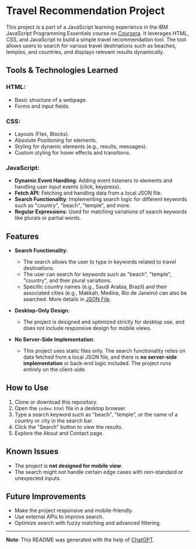 # Travel Recommendation Project

This project is a part of a JavaScript learning experience in the IBM JavaScript Programming Essentials course on [Coursera](https://www.coursera.org/learn/javascript-programming-essentials/). It leverages HTML, CSS, and JavaScript to build a simple travel recommendation tool. The tool allows users to search for various travel destinations such as beaches, temples, and countries, and displays relevant results dynamically.

## Tools & Technologies Learned

### HTML:
- Basic structure of a webpage.
- Forms and input fields.

### CSS:
- Layouts (Flex, Blocks).
- Absolute Positioning for elements.
- Styling for dynamic elements (e.g., results, messages).
- Custom styling for hover effects and transitions.

### JavaScript:
- **Dynamic Event Handling**: Adding event listeners to elements and handling user input events (click, keypress).
- **Fetch API**: Fetching and handling data from a local JSON file.
- **Search Functionality**: Implementing search logic for different keywords such as "country", "beach", "temple", and more.
- **Regular Expressions**: Used for matching variations of search keywords like plurals or partial words.

## Features

- **Search Functionality**: 
  - The search allows the user to type in keywords related to travel destinations.
  - The user can search for keywords such as "beach", "temple", "country", and their plural variations.
  - Specific country names (e.g., Saudi Arabia, Brazil) and their associated cities (e.g., Makkah, Medina, Rio de Janeiro) can also be searched. More details in [JSON File](./assets/json/travel_recommendation_api.json).
    
- **Desktop-Only Design**: 
  - The project is designed and optimized strictly for desktop use, and does not include responsive design for mobile views.

- **No Server-Side Implementation**: 
  - This project uses static files only. The search functionality relies on data fetched from a local JSON file, and there is **no server-side implementation** or back-end logic included. The project runs entirely on the client-side.

## How to Use

1. Clone or download this repository.
2. Open the `index.html` file in a desktop browser.
3. Type a search keyword such as "beach", "temple", or the name of a country or city in the search bar.
4. Click the "Search" button to view the results.
5. Explore the About and Contact page.

## Known Issues

- The project is **not designed for mobile view**.
- The search might not handle certain edge cases with non-standard or unexpected inputs.

## Future Improvements

- Make the project responsive and mobile-friendly.
- Use external APIs to improve search.
- Optimize search with fuzzy matching and advanced filtering.

---

**Note**: This README was generated with the help of [ChatGPT](https://chat.openai.com/).
